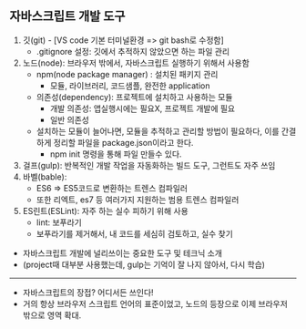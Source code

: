 ## 자바스크립트 개발 도구

1. 깃(git) - [VS code 기본 터미널환경 => git bash로 수정함]
    - .gitignore 설정: 깃에서 추적하지 않았으면 하는 파일 관리
2. 노드(node): 브라우저 밖에서, 자바스크립트 실행하기 위해서 사용함
    - npm(node package manager) : 설치된 패키지 관리
        - 모듈, 라이브러리, 코드샘플, 완전한 application
    - 의존성(dependency): 프로젝트에 설치하고 사용하는 모듈
        - 개발 의존성: 앱실행시에는 필요X, 프로젝트 개발에 필요
        - 일반 의존성
    - 설치하는 모듈이 늘어나면, 모듈을 추적하고 관리할 방법이 필요하다, 이를 간결하게 정리할 파일을 package.json이라고 한다.
        - npm init 명령을 통해 파일 만들수 있다.
3. 걸프(gulp): 반복적인 개발 작업을 자동화하는 빌드 도구, 그런트도 자주 쓰임
4. 바벨(bable): 
    - ES6 => ES5코드로 변환하는 트렌스 컴파일러
    - 또한 리엑트, es7 등 여러가지 지원하는 범용 트렌스 컴파일러
5. ES린트(ESLint): 자주 하는 실수 피하기 위해 사용
    - lint: 보푸라기
    - 보푸라기를 제거해서, 내 코드를 세심히 검토하고, 실수 찾기

- 자바스크립트 개발에 널리쓰이는 중요한 도구 및 테크닉 소개
- (project때 대부분 사용했는데, gulp는 기억이 잘 나지 않아서, 다시 학습)
<hr>

- 자바스크립트의 장접? 어디서든 쓰인다!
- 거의 항상 브라우저 스크립트 언어의 표준이었고, 노드의 등장으로 이제 브라우저 밖으로 영역 확대.

